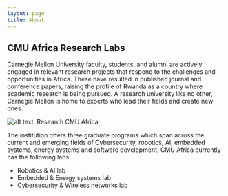 ```yaml
---
layout: page
title: About 
---
```


## CMU Africa Research Labs
Carnegie Mellon University faculty, students, and alumni are actively engaged in relevant research projects that respond to the challenges and opportunities in Africa. These have resulted in published journal and conference papers, raising the profile of Rwanda as a country where academic research is being pursued.
A research university like no other, Carnegie Mellon is home to experts who lead their fields and create new ones.

![alt text: Research CMU Africa](https://pbs.twimg.com/profile_images/1057370550216089601/TRdaRncO.jpg)

The institution offers three graduate programs which span across the current and emerging fields of Cybersecurity, robotics, AI, embedded systems,
energy systems and software development. CMU Africa currently has the following labs:
- Robotics & AI lab
- Embedded & Energy systems lab
- Cybersecurity & Wireless networks lab


